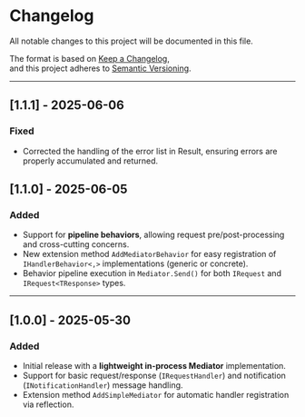 # Changelog

All notable changes to this project will be documented in this file.

The format is based on [Keep a Changelog](https://keepachangelog.com/en/1.0.0/),  
and this project adheres to [Semantic Versioning](https://semver.org/).

---

## [1.1.1] - 2025-06-06
### Fixed
- Corrected the handling of the error list in Result, ensuring errors are properly accumulated and returned.

## [1.1.0] - 2025-06-05

### Added
- Support for **pipeline behaviors**, allowing request pre/post-processing and cross-cutting concerns.
- New extension method `AddMediatorBehavior` for easy registration of `IHandlerBehavior<,>` implementations (generic or concrete).
- Behavior pipeline execution in `Mediator.Send()` for both `IRequest` and `IRequest<TResponse>` types.

---

## [1.0.0] - 2025-05-30

### Added
- Initial release with a **lightweight in-process Mediator** implementation.
- Support for basic request/response (`IRequestHandler`) and notification (`INotificationHandler`) message handling.
- Extension method `AddSimpleMediator` for automatic handler registration via reflection.
